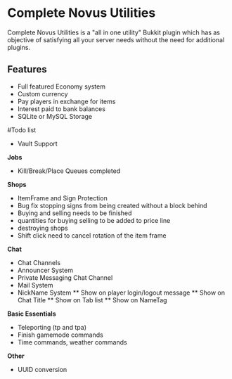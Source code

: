 # Complete Novus Utilities
Complete Novus Utilities is a "all in one utility" Bukkit plugin which has as objective of satisfying all your server needs without the need for additional plugins.

## Features

* Full featured Economy system
* Custom currency
* Pay players in exchange for items
* Interest paid to bank balances
* SQLite or MySQL Storage



#Todo list
* Vault Support

**Jobs**
* Kill/Break/Place Queues completed

**Shops**
* ItemFrame and Sign Protection
* Bug fix stopping signs from being created without a block behind
* Buying and selling needs to be finished
* quantities for buying selling to be added to price line
* destroying shops
* Shift click need to cancel rotation of the item frame

**Chat**
* Chat Channels
* Announcer System
* Private Messaging Chat Channel
* Mail System
* NickName System
** Show on player login/logout message
** Show on Chat Title
** Show on Tab list
** Show on NameTag

**Basic Essentials**
* Teleporting (tp and tpa)
* Finish gamemode commands
* Time commands, weather commands

**Other**
* UUID conversion
